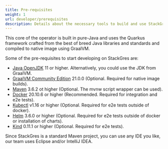 ```yaml
---
title: Pre-requisites
weight: 1
url: developer/prerequisites
description: Details about the necessary tools to build and use StackGres.
---
```


This core of the operator is built in pure-Java and uses the Quarkus framework crafted from the best of breed Java libraries and standards and compiled to native image using GraalVM.

Some of the pre-requisites to start developing on StackGres are:

* [Java OpenJDK](https://adoptium.net/) 11 or higher. Alternatively, you could use the JDK from GraalVM.
* [GraalVM Community Edition](https://github.com/graalvm/graalvm-ce-builds/releases/tag/vm-21.0.0.2) 21.0.0 (Optional. Required for native image builds).
* [Maven](https://maven.apache.org/) 3.6.2 ot higher (Optional. The mvnw script wrapper can be used).
* [Docker](https://docs.docker.com/install/) 20.10.6 or higher (Recommended. Required for integration and e2e tests).
* [Kubectl](https://kubernetes.io/docs/tasks/tools/install-kubectl/) v1.16 or higher (Optional. Required for e2e tests outside of docker).
* [Helm](https://helm.sh/docs/intro/install/) 3.6.0 or higher (Optional. Required for e2e tests outside of docker or installation of charts).
* [Kind](https://github.com/kubernetes-sigs/kind) 0.11.1 or higher (Optional. Required for e2e tests).

Since StackGres is a standard Maven project, you can use any IDE you like, our team uses Eclipse and/or IntelliJ IDEA.
